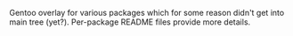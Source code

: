 Gentoo overlay for various packages which for some reason didn't get into main tree (yet?). Per-package README files provide more details.
